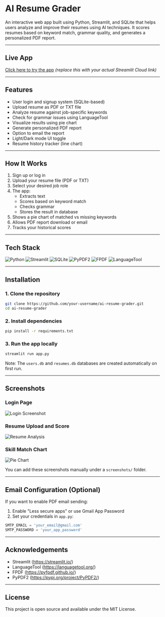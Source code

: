 # AI Resume Grader

An interactive web app built using Python, Streamlit, and SQLite that helps users analyze and improve their resumes using AI techniques. It scores resumes based on keyword match, grammar quality, and generates a personalized PDF report.

---

## Live App
[Click here to try the app](https://ai-resume-grader.streamlit.app) *(replace this with your actual Streamlit Cloud link)*

---

## Features

- User login and signup system (SQLite-based)
- Upload resume as PDF or TXT file
- Analyze resume against job-specific keywords
- Check for grammar issues using LanguageTool
- Visualize results using pie chart
- Generate personalized PDF report
- Option to email the report
- Light/Dark mode UI toggle
- Resume history tracker (line chart)

---

## How It Works

1. Sign up or log in
2. Upload your resume file (PDF or TXT)
3. Select your desired job role
4. The app:
   - Extracts text
   - Scores based on keyword match
   - Checks grammar
   - Stores the result in database
5. Shows a pie chart of matched vs missing keywords
6. Allows PDF report download or email
7. Tracks your historical scores

---

## Tech Stack

![Python](https://img.shields.io/badge/Python-3.10-blue)
![Streamlit](https://img.shields.io/badge/Streamlit-Framework-red)
![SQLite](https://img.shields.io/badge/SQLite-DB-lightgrey)
![PyPDF2](https://img.shields.io/badge/PDF--Parser-green)
![FPDF](https://img.shields.io/badge/Report--PDF-lightblue)
![LanguageTool](https://img.shields.io/badge/Grammar--Check-orange)

---

## Installation

### 1. Clone the repository
```bash
git clone https://github.com/your-username/ai-resume-grader.git
cd ai-resume-grader
```

### 2. Install dependencies
```bash
pip install -r requirements.txt
```

### 3. Run the app locally
```bash
streamlit run app.py
```

Note: The `users.db` and `resumes.db` databases are created automatically on first run.

---

## Screenshots

### Login Page
![Login Screenshot](screenshots/login.png)

### Resume Upload and Score
![Resume Analysis](screenshots/analysis.png)

### Skill Match Chart
![Pie Chart](screenshots/chart.png)

You can add these screenshots manually under a `screenshots/` folder.

---

## Email Configuration (Optional)

If you want to enable PDF email sending:
1. Enable "Less secure apps" or use Gmail App Password
2. Set your credentials in `app.py`:
```python
SMTP_EMAIL = 'your_email@gmail.com'
SMTP_PASSWORD = 'your_app_password'
```

---

## Acknowledgements
- Streamlit (https://streamlit.io/)
- LanguageTool (https://languagetool.org/)
- FPDF (https://pyfpdf.github.io/)
- PyPDF2 (https://pypi.org/project/PyPDF2/)

---

## License
This project is open source and available under the MIT License.
